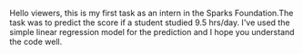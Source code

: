 Hello viewers, this is my first task as an intern in the Sparks Foundation.The task was to predict the score if a student studied 9.5 hrs/day.
I've used the simple linear regression model for the prediction and I hope you understand the code well.
